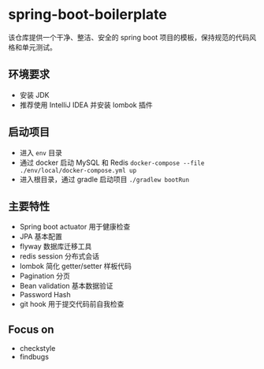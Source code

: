 # spring-boot-boilerplate

该仓库提供一个干净、整洁、安全的 spring boot 项目的模板，保持规范的代码风格和单元测试。

## 环境要求

- 安装 JDK
- 推荐使用 IntelliJ IDEA 并安装 lombok 插件

## 启动项目

- 进入 `env` 目录
- 通过 docker 启动 MySQL 和 Redis `docker-compose --file ./env/local/docker-compose.yml up`
- 进入根目录，通过 gradle 启动项目 `./gradlew bootRun`

## 主要特性

- Spring boot actuator 用于健康检查
- JPA 基本配置
- flyway 数据库迁移工具
- redis session 分布式会话
- lombok 简化 getter/setter 样板代码
- Pagination 分页
- Bean validation 基本数据验证
- Password Hash
- git hook 用于提交代码前自我检查

## Focus on 

- checkstyle
- findbugs
